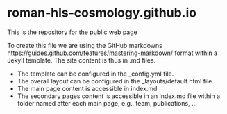 # roman-hls-cosmology.github.io
This is the repository for the public web page

To create this file we are using the GitHub markdowns https://guides.github.com/features/mastering-markdown/ format within a Jekyll template. The site content is thus in .md files.

* The template can be configured in the _config.yml file.
* The overall layout can be configured in the _layouts/default.html file.
* The main page content is accessible in index.md
* The secondary pages content is accessible in an index.md file within a folder named after each main page, e.g., team, publications, ...
